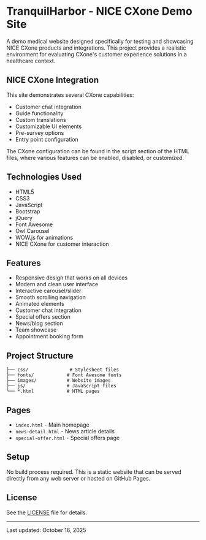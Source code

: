 # TranquilHarbor - NICE CXone Demo Site

A demo medical website designed specifically for testing and showcasing NICE CXone products and integrations. This project provides a realistic environment for evaluating CXone's customer experience solutions in a healthcare context.

## NICE CXone Integration

This site demonstrates several CXone capabilities:
- Customer chat integration
- Guide functionality
- Custom translations
- Customizable UI elements
- Pre-survey options
- Entry point configuration

The CXone configuration can be found in the script section of the HTML files, where various features can be enabled, disabled, or customized.

## Technologies Used

- HTML5
- CSS3
- JavaScript
- Bootstrap
- jQuery
- Font Awesome
- Owl Carousel
- WOW.js for animations
- NICE CXone for customer interaction

## Features

- Responsive design that works on all devices
- Modern and clean user interface
- Interactive carousel/slider
- Smooth scrolling navigation
- Animated elements
- Customer chat integration
- Special offers section
- News/blog section
- Team showcase
- Appointment booking form

## Project Structure

```
├── css/               # Stylesheet files
├── fonts/            # Font Awesome fonts
├── images/           # Website images
├── js/               # JavaScript files
└── *.html            # HTML pages
```

## Pages

- `index.html` - Main homepage
- `news-detail.html` - News article details
- `special-offer.html` - Special offers page

## Setup

No build process required. This is a static website that can be served directly from any web server or hosted on GitHub Pages.

## License

See the [LICENSE](LICENSE) file for details.

---
Last updated: October 16, 2025